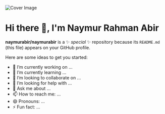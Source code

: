 ![Cover Image](https://i.ibb.co/CPV3NzZ/Blue-Black-Futuristic-Technology-Facebook-Cover-1.png)

# Hi there 👋, I'm Naymur Rahman Abir


**naymurabir/naymurabir** is a ✨ _special_ ✨ repository because its `README.md` (this file) appears on your GitHub profile.

Here are some ideas to get you started:

- 🔭 I’m currently working on ...
- 🌱 I’m currently learning ...
- 👯 I’m looking to collaborate on ...
- 🤔 I’m looking for help with ...
- 💬 Ask me about ...
- 📫 How to reach me: ...
- 😄 Pronouns: ...
- ⚡ Fun fact: ...
